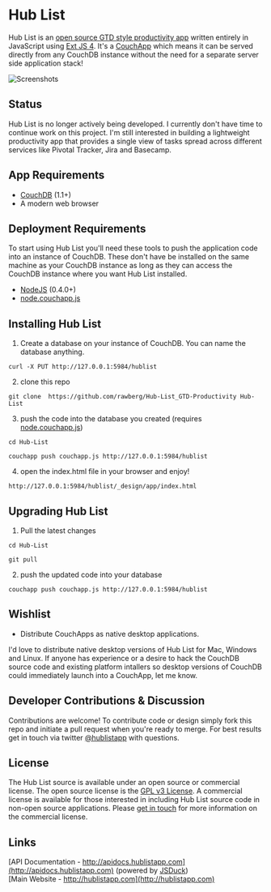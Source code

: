# Hub List
Hub List is an [open source GTD style productivity app](http://hublistapp.com) written entirely in JavaScript using [Ext JS 4](http://www.sencha.com/products/extjs/). It's a [CouchApp](http://couchapp.org/page/what-is-couchapp) which means it can be served directly from any CouchDB instance without the need for a separate server side application stack!

![Screenshots](http://dl.dropbox.com/u/946636/HL-Readme-Screnshots.png)

## Status
Hub List is no longer actively being developed. I currently don't have time to continue work on this project. I'm still interested in building a lightweight productivity app that provides a single view of tasks spread across different services like Pivotal Tracker, Jira and Basecamp.

## App Requirements
- [CouchDB](http://www.couchbase.com/downloads) (1.1+)
- A modern web browser

## Deployment Requirements
To start using Hub List you'll need these tools to push the application code into an instance of CouchDB. These don't have be installed on the same machine as your CouchDB instance as long as they can access the CouchDB instance where you want Hub List installed.

- [NodeJS](https://github.com/joyent/node) (0.4.0+)
- [node.couchapp.js](https://github.com/mikeal/node.couchapp.js)

## Installing Hub List
1. Create a database on your instance of CouchDB. You can name the database anything.  
```
curl -X PUT http://127.0.0.1:5984/hublist
``` 

2. clone this repo  
```
git clone  https://github.com/rawberg/Hub-List_GTD-Productivity Hub-List
```

3. push the code into the database you created (requires [node.couchapp.js](https://github.com/mikeal/node.couchapp.js))  
```
cd Hub-List
```  
```
couchapp push couchapp.js http://127.0.0.1:5984/hublist 
```

4. open the index.html file in your browser and enjoy!  
```
http://127.0.0.1:5984/hublist/_design/app/index.html
```

## Upgrading Hub List
1. Pull the latest changes  
```
cd Hub-List 
```  
```   
git pull  
```

2. push the updated code into your database  
```
couchapp push couchapp.js http://127.0.0.1:5984/hublist 
```

## Wishlist
- Distribute CouchApps as native desktop applications.

I'd love to distribute native desktop versions of Hub List for Mac, Windows and Linux. If anyone has experience or a desire to hack the CouchDB source code and existing platform intallers so desktop versions of CouchDB could immediately launch into a CouchApp, let me know.

## Developer Contributions & Discussion
Contributions are welcome! To contribute code or design simply fork this repo and initiate a pull request when you're ready to merge. For best results get in touch via twitter [@hublistapp](http://twitter.com/#!/hublistapp) with questions. 

## License
The Hub List source is available under an open source or commercial license. The open source license is the [GPL v3 License](http://opensource.org/licenses/gpl-3.0.html). A commercial license is available for those interested in including Hub List source code in non-open source applications. Please [get in touch](http://twitter.com/#!/hublistapp) for more information on the commercial license.

## Links
[API Documentation - http://apidocs.hublistapp.com](http://apidocs.hublistapp.com) (powered by [JSDuck](https://github.com/nene/jsduck))   
[Main Website - http://hublistapp.com](http://hublistapp.com)    
